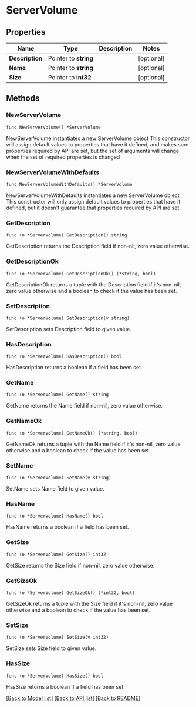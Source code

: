# ServerVolume

## Properties

Name | Type | Description | Notes
------------ | ------------- | ------------- | -------------
**Description** | Pointer to **string** |  | [optional] 
**Name** | Pointer to **string** |  | [optional] 
**Size** | Pointer to **int32** |  | [optional] 

## Methods

### NewServerVolume

`func NewServerVolume() *ServerVolume`

NewServerVolume instantiates a new ServerVolume object
This constructor will assign default values to properties that have it defined,
and makes sure properties required by API are set, but the set of arguments
will change when the set of required properties is changed

### NewServerVolumeWithDefaults

`func NewServerVolumeWithDefaults() *ServerVolume`

NewServerVolumeWithDefaults instantiates a new ServerVolume object
This constructor will only assign default values to properties that have it defined,
but it doesn't guarantee that properties required by API are set

### GetDescription

`func (o *ServerVolume) GetDescription() string`

GetDescription returns the Description field if non-nil, zero value otherwise.

### GetDescriptionOk

`func (o *ServerVolume) GetDescriptionOk() (*string, bool)`

GetDescriptionOk returns a tuple with the Description field if it's non-nil, zero value otherwise
and a boolean to check if the value has been set.

### SetDescription

`func (o *ServerVolume) SetDescription(v string)`

SetDescription sets Description field to given value.

### HasDescription

`func (o *ServerVolume) HasDescription() bool`

HasDescription returns a boolean if a field has been set.

### GetName

`func (o *ServerVolume) GetName() string`

GetName returns the Name field if non-nil, zero value otherwise.

### GetNameOk

`func (o *ServerVolume) GetNameOk() (*string, bool)`

GetNameOk returns a tuple with the Name field if it's non-nil, zero value otherwise
and a boolean to check if the value has been set.

### SetName

`func (o *ServerVolume) SetName(v string)`

SetName sets Name field to given value.

### HasName

`func (o *ServerVolume) HasName() bool`

HasName returns a boolean if a field has been set.

### GetSize

`func (o *ServerVolume) GetSize() int32`

GetSize returns the Size field if non-nil, zero value otherwise.

### GetSizeOk

`func (o *ServerVolume) GetSizeOk() (*int32, bool)`

GetSizeOk returns a tuple with the Size field if it's non-nil, zero value otherwise
and a boolean to check if the value has been set.

### SetSize

`func (o *ServerVolume) SetSize(v int32)`

SetSize sets Size field to given value.

### HasSize

`func (o *ServerVolume) HasSize() bool`

HasSize returns a boolean if a field has been set.


[[Back to Model list]](../README.md#documentation-for-models) [[Back to API list]](../README.md#documentation-for-api-endpoints) [[Back to README]](../README.md)



